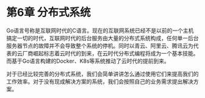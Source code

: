# 第6章 分布式系统

Go语言号称是互联网时代的C语言。现在的互联网系统已经不是以前的一个主机搞定一切的时代，互联网时代的后台服务由大量的分布式系统构成，任何单一后台服务器节点的故障并不会导致整个系统的停机。同时以青云、阿里云、腾讯云为代表的云厂商崛起标志着云时代的到来，在云时代分布式编程将成为一个基本技能。而基于Go语言构建的Docker、K8s等系统推动了云时代的提前到来。

对于已经比较完善的分布式系统，我们会简单讲讲怎么通过使用它们来提高我们的工作效率。对于没有现成解决方案的系统，我们会按照自己的业务需求提出解决方案。
